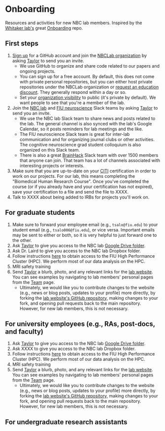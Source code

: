 # Onboarding
Resources and activities for new NBC lab members. Inspired by the [Whitaker lab's](https://github.com/WhitakerLab) great [Onboarding](https://github.com/WhitakerLab/Onboarding) repo.

## First steps
1. [Sign up](https://github.com/join?source=header-home) for a GitHub account and join the [NBCLab organization](https://github.com/NBCLab) by asking [Taylor](mailto:tsalo006@fiu.edu) to send you an invite.
    - We use GitHub to organize and share code related to our papers and ongoing projects.
    - You can sign up for a free account. By default, this does not come with private personal repositories, but you can either host private repositories under the NBCLab organization or [request an education discount](https://help.github.com/articles/applying-for-an-academic-research-discount/). They generally respond within a day or so.
    - Set your [organization visibility](https://github.com/orgs/NBCLab/people) to public (it's private by default). We want people to see that you're a member of the lab.
2. Join the [NBC lab](https://neuroinformaticslab.slack.com) and [FIU neuroscience](https://fiuneuro.slack.com) Slack teams by asking [Taylor](mailto:tsalo006@fiu.edu) to send you an invite.
    - We use the NBC lab Slack team to share news and posts related to the lab. The general channel is also synced with the lab's Google Calendar, so it posts reminders for lab meetings and the like.
    - The FIU neuroscience Slack team is great for inter-lab communication and for organizing journal clubs or other activities. The cognitive neuroscience grad student colloquium is also organized on this Slack team.
    - There is also a great [BrainHack](https://brainhack-slack-invite.herokuapp.com) Slack team with over 1500 members that anyone can join. That team has a lot of channels associated with interesting projects or interests.
3. Make sure that you are up-to-date on your [CITI](https://about.citiprogram.org/en/homepage/) certification in order to work on our projects. For our lab, this means completing the "Biomedical Human Research Course". Once you've completed the course (or if you already have and your certification has not expired), save your certification to a file and send the file to XXXX.
4. Talk to XXXX about being added to IRBs for projects you'll work on.

## For graduate students
1. Make sure to forward your employee email (e.g., `tsalo@fiu.edu`) to your student email (e.g., `tsalo006@fiu.edu`), or vice versa. Important emails may be sent to either or both, so it is very helpful to just forward one to the other.
2. Ask [Taylor](mailto:tsalo006@fiu.edu) to give you access to the NBC lab [Google Drive folder](https://drive.google.com/drive/u/0/folders/0B543K-QXbp21WERUMkc5SVhjODg).
3. Ask Dr. Laird to give you access to the NBC lab Dropbox folder.
4. Follow instructions [here](http://ircc.fiu.edu/accounts/) to obtain access to the FIU High Performance Cluster (HPC). We perform most of our data analysis on the HPC.
5. MRI safety training
6. Send [Taylor](mailto:tsalo006@fiu.edu) a blurb, photo, and any relevant links for the [lab website](https://nbclab.github.io). You can see examples by navigating to lab members' personal pages from the [Team](https://nbclab.github.io/team/) page.
    - Ultimately, we would like you to contribute changes to the website (e.g., news or blog posts, updates to your profile) more directly, by forking the [lab website's GitHub repository](https://github.com/NBCLab/NBCLab.github.io), making changes to your fork, and opening pull requests back to the main repository. However, for new lab members, this is not necessary.

## For university employees (e.g., RAs, post-docs, and faculty)
1. Ask [Taylor](mailto:tsalo006@fiu.edu) to give you access to the NBC lab [Google Drive folder](https://drive.google.com/drive/u/0/folders/0B543K-QXbp21WERUMkc5SVhjODg).
2. Ask XXXX to give you access to the NBC lab Dropbox folder.
3. Follow instructions [here](http://ircc.fiu.edu/accounts/) to obtain access to the FIU High Performance Cluster (HPC). We perform most of our data analysis on the HPC.
4. MRI safety training
5. Send [Taylor](mailto:tsalo006@fiu.edu) a blurb, photo, and any relevant links for the [lab website](https://nbclab.github.io). You can see examples by navigating to lab members' personal pages from the [Team](https://nbclab.github.io/team/) page.
    - Ultimately, we would like you to contribute changes to the website (e.g., news or blog posts, updates to your profile) more directly, by forking the [lab website's GitHub repository](https://github.com/NBCLab/NBCLab.github.io), making changes to your fork, and opening pull requests back to the main repository. However, for new lab members, this is not necessary.

## For undergraduate research assistants
